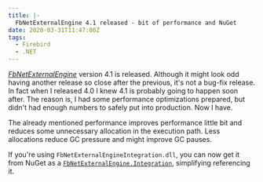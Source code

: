 ```yaml
---
title: |-
  FbNetExternalEngine 4.1 released - bit of performance and NuGet
date: 2020-03-31T11:47:00Z
tags:
  - Firebird
  - .NET
---
```

[_FbNetExternalEngine_][1] version 4.1 is released. Although it might look odd having another release so close after the previous, it's not a bug-fix release. In fact when I released 4.0 I knew 4.1 is probably going to happen soon after. The reason is, I had some performance optimizations prepared, but didn't had enough numbers to safely put into production. Now I have.

<!-- excerpt -->

The already mentioned performance improves performance little bit and reduces some unnecessary allocation in the execution path. Less allocations reduce GC pressure and might improve GC pauses.

If you're using `FbNetExternalEngineIntegration.dll`, you can now get it from NuGet as a [`FbNetExternalEngine.Integration`][2], simplifying referencing it.

[1]: /tools/fb-net-external-engine
[2]: https://www.nuget.org/packages/FbNetExternalEngine.Integration